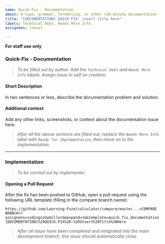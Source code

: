 ```yaml
---
name: Quick-Fix - Documentation
about: A typo, grammar, formatting, or other <30-minute documentation fix
title: "[DOCUMENTATION] QUICK-FIX: insert title here"
labels: Technical Debt, Needs More Info
assignees: (none)

---
```


**For staff use only**

### Quick-Fix - Documentation
> _To be filled out by author. Add the `Technical Debt` and `Needs More Info` labels. Assign issue to self on creation._

#### **Short Description**
In two sentences or less, describe the documentation problem and solution.

#### **Additional context**
Add any other links, screenshots, or context about the documentation issue here.

> _After all the above sections are filled out, replace the `Needs More Info` label with `Ready for Implementation`, then move on to the implementation._

---

### Implementation
> _To be carried out by implementer._

#### **Opening a Pull Request**
After the fix has been pushed to GitHub, open a pull request using the following URL template (filling in the compare branch name):
```
https://github.com/Learning-Fuze/calculator/compare/master...<COMPARE BRANCH>?assignees=codingcodymiller&&expand=1&&template=quick_fix_documentation.md&&labels=Technical%20Debt+Needs%20More%20Info&&title=[DOCUMENTATION]%20QUICK-FIX%20-%20Insert%20Title%20Here
```

> _After all steps have been completed and integrated into the main development branch, this issue should automatically close._
